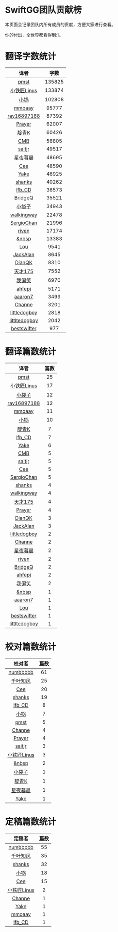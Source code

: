 
# SwiftGG团队贡献榜

本页面会记录团队内所有成员的贡献，方便大家进行查看。

你的付出，全世界都看得到:]。

# 翻译字数统计

| 译者 | 字数 |
| :------------: | :------------: |
| [pmst](http://www.jianshu.com/users/596f2ba91ce9/latest_articles) | 135825 |
| [小铁匠Linus](http://weibo.com/linusling) | 133874 |
| [小锅](http://www.jianshu.com/users/3b40e55ec6d5/latest_articles) | 102808 |
| [mmoaay](http://mmoaay.photo/) | 95777 |
| [ray16897188](http://www.jianshu.com/users/97c49dfd1f9f/latest_articles) | 87392 |
| [Prayer](http://www.futantan.com) | 62007 |
| [靛青K](http://www.dianqk.org/) | 60426 |
| [CMB](https://github.com/chenmingbiao) | 56805 |
| [saitjr](http://www.brighttj.com) | 49517 |
| [星夜暮晨](http://www.jianshu.com/users/ef1058d2d851) | 48695 |
| [Cee](https://github.com/Cee) | 48590 |
| [Yake](http://blog.csdn.net/yake_099) | 46925 |
| [shanks](http://codebuild.me/) | 40262 |
| [lfb_CD](http://weibo.com/lfbWb) | 36573 |
| [BridgeQ](http://wxgbridgeq.github.io/) | 35521 |
| [小袋子](http://daizi.me) | 34943 |
| [walkingway](http://chengway.in/) | 22478 |
| [SergioChan](https://github.com/SergioChan) | 21996 |
| [riven](http://weibo.com/riven0951) | 17174 |
| [&nbsp](https://github.com/initiOSJava) | 13383 |
| [Lou](undefined) | 9541 |
| [JackAlan](http://ijack.pw/) | 8645 |
| [DianQK](undefined) | 8310 |
| [天才175](http://weibo.com/u/2916092907) | 7552 |
| [我偏笑](http://blog.csdn.net/nsnirvana) | 6970 |
| [ahfepj](undefined) | 5171 |
| [aaaron7](http://www.jianshu.com/users/9efd08855d3a/) | 3499 |
| [Channe](undefined) | 3201 |
| [littledogboy](undefined) | 2818 |
| [littltedogboy](undefined) | 2042 |
| [bestswifter](http://bestswifter.com) | 977 |


# 翻译篇数统计

| 译者 | 篇数 |
| :------------: | :------------: |
| [pmst](http://www.jianshu.com/users/596f2ba91ce9/latest_articles) | 25 |
| [小铁匠Linus](http://weibo.com/linusling) | 17 |
| [小袋子](http://daizi.me) | 12 |
| [ray16897188](http://www.jianshu.com/users/97c49dfd1f9f/latest_articles) | 12 |
| [mmoaay](http://mmoaay.photo/) | 11 |
| [小锅](http://www.jianshu.com/users/3b40e55ec6d5/latest_articles) | 10 |
| [靛青K](http://www.dianqk.org/) | 7 |
| [lfb_CD](http://weibo.com/lfbWb) | 7 |
| [Yake](http://blog.csdn.net/yake_099) | 6 |
| [CMB](https://github.com/chenmingbiao) | 5 |
| [saitjr](http://www.brighttj.com) | 5 |
| [Cee](https://github.com/Cee) | 5 |
| [SergioChan](https://github.com/SergioChan) | 5 |
| [shanks](http://codebuild.me/) | 4 |
| [walkingway](http://chengway.in/) | 4 |
| [天才175](http://weibo.com/u/2916092907) | 4 |
| [Prayer](http://www.futantan.com) | 4 |
| [DianQK](undefined) | 3 |
| [JackAlan](http://ijack.pw/) | 3 |
| [littledogboy](undefined) | 2 |
| [Channe](undefined) | 2 |
| [星夜暮晨](http://www.jianshu.com/users/ef1058d2d851) | 2 |
| [riven](http://weibo.com/riven0951) | 2 |
| [BridgeQ](http://wxgbridgeq.github.io/) | 2 |
| [ahfepj](undefined) | 2 |
| [我偏笑](http://blog.csdn.net/nsnirvana) | 2 |
| [&nbsp](https://github.com/initiOSJava) | 1 |
| [aaaron7](http://www.jianshu.com/users/9efd08855d3a/) | 1 |
| [Lou](undefined) | 1 |
| [bestswifter](http://bestswifter.com) | 1 |
| [littltedogboy](undefined) | 1 |


# 校对篇数统计

| 校对者 | 篇数 |
| :------------: | :------------: |
| [numbbbbb](http://numbbbbb.com/) | 61 |
| [千叶知风](http://weibo.com/xiaoxxiao) | 25 |
| [Cee](https://github.com/Cee) | 20 |
| [shanks](http://codebuild.me/) | 19 |
| [lfb_CD](http://weibo.com/lfbWb) | 8 |
| [小锅](http://www.jianshu.com/users/3b40e55ec6d5/latest_articles) | 7 |
| [pmst](http://www.jianshu.com/users/596f2ba91ce9/latest_articles) | 5 |
| [Channe](undefined) | 4 |
| [Prayer](http://www.futantan.com) | 4 |
| [saitjr](http://www.brighttj.com) | 3 |
| [小铁匠Linus](http://weibo.com/linusling) | 3 |
| [&nbsp](https://github.com/initiOSJava) | 2 |
| [小袋子](http://daizi.me) | 1 |
| [靛青K](http://www.dianqk.org/) | 1 |
| [星夜暮晨](http://www.jianshu.com/users/ef1058d2d851) | 1 |
| [Yake](http://blog.csdn.net/yake_099) | 1 |


# 定稿篇数统计

| 定稿者 | 篇数 |
| :------------: | :------------: |
| [numbbbbb](http://numbbbbb.com/) | 55 |
| [千叶知风](http://weibo.com/xiaoxxiao) | 35 |
| [shanks](http://codebuild.me/) | 32 |
| [小锅](http://www.jianshu.com/users/3b40e55ec6d5/latest_articles) | 18 |
| [Cee](https://github.com/Cee) | 15 |
| [小铁匠Linus](http://weibo.com/linusling) | 2 |
| [Channe](undefined) | 1 |
| [Yake](http://blog.csdn.net/yake_099) | 1 |
| [mmoaay](http://mmoaay.photo/) | 1 |
| [lfb_CD](http://weibo.com/lfbWb) | 1 |